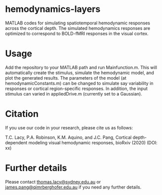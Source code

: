 # hemodynamics-layers
MATLAB codes for simulating spatiotemporal hemodynamic responses across the cortical depth. The simulated hemodynamics responses are optimized to correspond to BOLD-fMRI responses in the visual cortex.

# Usage
Add the repository to your MATLAB path and run Mainfunction.m. This will automatically create the stimulus, simulate the hemodynamic model, and plot the generated results. The parameters of the model (at hemodynamicConstants.m) can be changed to simulate say variability in responses or cortical region-specific responses. In addition, the input stimulus can varied in appliedDrive.m (currently set to a Gaussian).

# Citation

If you use our code in your research, please cite us as follows:

T.C. Lacy, P.A. Robinson, K.M. Aquino, and J.C. Pang, Cortical depth-dependent modeling visual hemodynamic responses, bioRxiv (2020) (DOI: xx)

# Further details

Please contact thomas.lacy@sydney.edu.au or james.pang@qimrberghofer.edu.au if you need any further details.
